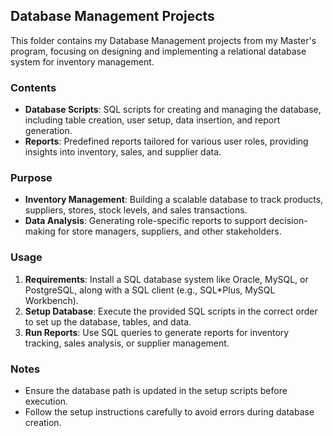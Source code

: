 ## Database Management Projects

This folder contains my Database Management projects from my Master's program, focusing on designing and implementing a relational database system for inventory management.

### Contents
- **Database Scripts**: SQL scripts for creating and managing the database, including table creation, user setup, data insertion, and report generation.
- **Reports**: Predefined reports tailored for various user roles, providing insights into inventory, sales, and supplier data.

### Purpose
- **Inventory Management**: Building a scalable database to track products, suppliers, stores, stock levels, and sales transactions.
- **Data Analysis**: Generating role-specific reports to support decision-making for store managers, suppliers, and other stakeholders.

### Usage
1. **Requirements**: Install a SQL database system like Oracle, MySQL, or PostgreSQL, along with a SQL client (e.g., SQL*Plus, MySQL Workbench).
2. **Setup Database**: Execute the provided SQL scripts in the correct order to set up the database, tables, and data.
3. **Run Reports**: Use SQL queries to generate reports for inventory tracking, sales analysis, or supplier management.

### Notes
- Ensure the database path is updated in the setup scripts before execution.
- Follow the setup instructions carefully to avoid errors during database creation.
